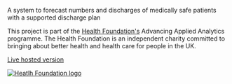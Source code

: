 A system to forecast numbers and discharges of medically safe patients with a supported discharge plan

This project is part of the [Health Foundation's](https://www.health.org.uk/) Advancing Applied Analytics programme. The Health Foundation is an independent charity committed to bringing about better health and health care for people in the UK.

[Live hosted version](https://involve.nottshc.nhs.uk/rsconnect/systemews/)

[![Heatlh Foundation logo](logo-HF.png "Health Foundation")](https://www.health.org.uk/)

